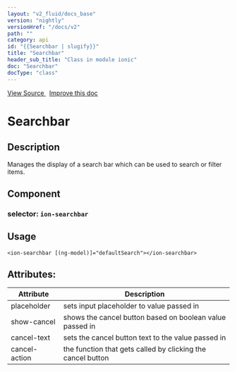 ```yaml
---
layout: "v2_fluid/docs_base"
version: "nightly"
versionHref: "/docs/v2"
path: ""
category: api
id: "{{Searchbar | slugify}}"
title: "Searchbar"
header_sub_title: "Class in module ionic"
doc: "Searchbar"
docType: "class"
---
```





<div class="improve-docs">
  <a href='http://github.com/driftyco/ionic2/tree/master/ionic/components/searchbar/searchbar.ts#L5'>
    View Source
  </a>
  &nbsp;
  <a href='http://github.com/driftyco/ionic2/edit/master/ionic/components/searchbar/searchbar.ts#L5'>
    Improve this doc
  </a>

  <!-- TODO(drewrygh, perrygovier): render this block in the correct location, markup identical to component docs -->

</div>




<h1 class="api-title">


Searchbar






</h1>






<h2>Description</h2>

<p>Manages the display of a search bar which can be used to search or filter items.</p>


<h2>Component</h2>
<h3>selector: <code>ion-searchbar</code></h3>
<h2>Usage</h2>


<pre><code class="lang-html">&lt;ion-searchbar [(ng-model)]=&quot;defaultSearch&quot;&gt;&lt;/ion-searchbar&gt;
</code></pre>






<h2>Attributes:</h2>
<table class="table" style="margin:0;">
<thead>
<tr>
<th>Attribute</th>













<th>Description</th>
</tr>
</thead>
<tbody>

<tr>
<td>
placeholder
</td>



<td>
sets input placeholder to value passed in
</td>
</tr>

<tr>
<td>
show-cancel
</td>



<td>
shows the cancel button based on boolean value passed in
</td>
</tr>

<tr>
<td>
cancel-text
</td>



<td>
sets the cancel button text to the value passed in
</td>
</tr>

<tr>
<td>
cancel-action
</td>



<td>
the function that gets called by clicking the cancel button


</td>
</tr>

</tbody>
</table>
<!-- end content block -->


<!-- end body block -->


